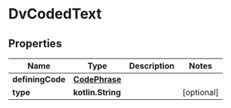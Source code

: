 
# DvCodedText

## Properties
Name | Type | Description | Notes
------------ | ------------- | ------------- | -------------
**definingCode** | [**CodePhrase**](CodePhrase.md) |  | 
**type** | **kotlin.String** |  |  [optional]



